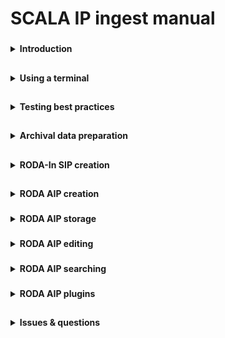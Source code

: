 # SCALA IP ingest manual

###
<details><summary><b>Introduction</b></summary>

This manual provides step-by-step instructions for getting your archival data into an AIP.
	
|Definition||
|----|----|
|TS|Transfer Set.</br>Folder containing all archival materials that are to be converted to an AIP.|
|SIP|Submission Information Package.</br>An E-ARK conform set of files that is offered to the e-depot.</br>A content producer creates one SIP from one TS.|
|AIP|Archival Information Package.</br>An E-ARK conform structure that stores the files in the SIP in the e-depot.|
|RODA-In|SIP creation software by KEEP SOLUTIONS.|
|RODA|AIP (re)ingestion browser tool by KEEP SOLUTIONS.|
|meemoo|Long term archival storage provider.|

There are instructions for Win10, Mac and Linux operating systems.

Text written in <span title="I have some extra information"><i>italic</i></span> has some extra information if you hover
over it.

</details>

##
<details><summary><b>Using a terminal</b></summary>

Some tasks are best performed by running a script in a terminal. A terminal is a program where you can write
instructions for your computer to execute. Computers normally come with a terminal program installed by default. On
Windows the program is “PowerShell” and on Mac/Linux it is usually “Bash”. A terminal looks something like this:

<img src="https://github.com/Automatic-Ingest-Digital-Archives/SCALA/blob/main/Manual%20Ingest/Pictures/Picture1.png">

There are always two tasks involved when using a terminal for a SCALA ingest task. (1) Open the terminal in the root
folder of your TS and (2) copy-paste the script in the terminal and press “Enter” to run it.

|Task|Win10|Mac/Linux|
|----|-----|---------|
|Open terminal at <i><span title="Depending on the script you wish to execute, Root Folder can be either the parent folder containing all of 1 TS. Or it can be the parent folder containing multiple TS' in a separate folder each.">root folder</span></i>|Navigate to the root folder in File Explorer. </br> Shift + right click the folder. </br> Click “Open PowerShell window here”. </br> <img src="https://github.com/Automatic-Ingest-Digital-Archives/SCALA/blob/main/Manual%20Ingest/Pictures/Picture2.png"></br></br>OR open the Windows PowerShell app. </br> Navigate to the root folder in PowerShell.|Navigate to the root folder in Finder. </br> Right click the folder. </br> Click “Services > New Terminal at Folder”. </br> <img src="https://github.com/Automatic-Ingest-Digital-Archives/SCALA/blob/main/Manual%20Ingest/Pictures/Picture3.png"></br></br>OR open the Terminal app. </br> Navigate to the root folder in theTerminal.|
|Paste and run script|Copy the script you have to run. </br> Paste the script in PowerShell. </br> Click “Enter” to run the script.|Copy the script you have to run. </br> Paste the script in Bash. </br> Click “Enter” to run the script.|

Now, whenever you are requested to “Open a terminal and run ``` some script ```”, you can execute both tasks above.

</details>

##
<details><summary><b>Testing best practices</b></summary>

If you are using this manual for testing purposes, please consider these best practices.
	
|Task||
|----|-----|
|Keep test materials on an external harddrive|Get an external hard drive. </br> Move testing TS’ to the hard drive.|

|Task|Win10|Mac/Linux|
|----|-----|---------|
|<span title="These tools are preferred over the default file transfer tools of Win10 and Mac. They are fast and give clear error messages."><i>Install dedicated file management software to transfer files from your external hard drive to your computer</i></span>|One option is to download and install <a href="https://www.ghisler.com/download.htm">Total Commander</a>.|One option is to download and install <a href="https://doublecmd.sourceforge.io/">Double Commander</a>.|

|Task||
|----|-----|
|Show hidden files and file extensions|In your file management and browsing software, check the boxes to view all files and extensions.</br><img src="https://github.com/Automatic-Ingest-Digital-Archives/SCALA/blob/main/Manual%20Ingest/Pictures/Screenshot_2.png"></br><img src="https://github.com/Automatic-Ingest-Digital-Archives/SCALA/blob/main/Manual%20Ingest/Pictures/Screenshot_3.png">|

</details>

##
<details><summary><b>Archival data preparation</b></summary>

#### Create your TS

|Task||
|----|-----|
|Create your TS|Create a working folder (with a unique id) with your essence or data that needs to be transformed in a SIP. The folder contains the original files and files already migrated before ingestion.|
|Create and add a descriptive metadata file to your TS [optional]|Create a metadata XML-file which follows the instructions at Add descriptive metadata.|
|Create and add additional non-xml metadata [optional]|Create a folder called “_submissionDocumentation” in the root of the TS.</br><span title="E.g. file format identification files, file lists, etc."><i>Add additional non-xml metadata accompanying the content files</i></span>|

#### Extra <span title="With RODA-In, you can create basic SIPs for ingest into the SCALA repository. All Roda-In does is to create a descriptive metadata file with a METS-file, preserving fixity. You might want to do other steps before ingest. We give a short overview of these with the different options about the way with which you can achieve this. Bear in mind integrated pre-ingest tools like RMtool exist for more intensive pre-ingest operations."><i>data preparation tasks</i></span>

Here are optional but recommended tasks to execute before submitting a TS to RODA-In. Please execute your chosen tasks
in the order presented.

|Task|Win10|Mac/Linux|
|----|-----|---------|
|Unpack zipped files <span title="The SCALA digital repository does not unpack container files or zipped files, due to multiple possible issues. zip-files in the SIP will be zip-files in the AIP. If you want to unpack all ZIP-files you can do this before. However, be aware that this always requires some human control."><i>[optional]</i></span>|Open a terminal and run:</br><code>Expand-Archive -Path ".\*.zip"</code>,</br>where * is the name of the zip file.|Open a terminal and run:</br><code>unzip "*.zip" && ls -l</code>,</br>where * is the name of the zip file.|

|Task|Win10|
|----|-----|
|Trim whitespace from filenames in Windows [optional]|<span title="Trailing and leading whitespace in filenames causes RODA-In to crash in Windows. Might be automated at some point."><i>Manually trim whitespace from filenames.</i></span>|

|Task||
|----|-----|
|Remove backup files [optional]|<span title="Might be automated at some point."><i>Manually remove backup files.</i></span>|

A filelist is a text file containing all folders and files in your TS. A filetree contains the same information in a
more human readable form.

<img src="https://github.com/Automatic-Ingest-Digital-Archives/SCALA/blob/main/Manual%20Ingest/Pictures/Picture4.png">

If you are on Mac or Linux, you have to install the “tree” app. Windows has it installed by default.

|Task|Mac/Linux|
|----|---------|
|Install the “tree” app|Install on Mac</br>Open a terminal and run:</br><code>brew install tree</code></br></br>Install on Linux</br>Open a terminal and run:</br><code>sudo apt update && sudo apt-get install tree|

<span title="We may add more options for creating filelists/filetrees at a later stage: Create filelist using Treesize; Create filelist using Python os.module; + filelist / treetool in Bitcurator. Partners can add their own preferred methods. You can also create a filelist of the whole archive and include this in the documentation folder."><i>You can create a filelist and filetree for the root folder you are in using option 1. Alternatively, if you want to create filelists and filetrees for many TS’ at once, please follow option 2.</i></span>
	
|Task|Win10|Mac/Linux|
|----|-----|---------|
|Option 1: create a filelist and filetree for the current TS <span title="It's always handy to create a filelist about all the files in a SIP or in an archive. You can use this as an authoritative list of all the material received + as an inventory for researchers. This step is also recommended because Roda-in deletes without a log all empty folders. You should be able to restore the original file structure based on the filelist. Make sure the filelist lists files, folders and eventually symbolic links (hyperlinks to files stored elsewhere)."><i>[recommended]</i></span>|Open a terminal and run <a href="https://github.com/Automatic-Ingest-Digital-Archives/SCALA/blob/main/Manual%20Ingest/Scripts/create_filetree_filelist_powershell_option1.ps1">this script.</a>|On Linux, open a terminal and run <a href="https://github.com/Automatic-Ingest-Digital-Archives/SCALA/blob/main/Manual%20Ingest/Scripts/create_filetree_filelist_linux_bash_option1.txt">this script.</a></br></br>On Mac, open a terminal and run <a href="https://github.com/Automatic-Ingest-Digital-Archives/SCALA/blob/main/Manual%20Ingest/Scripts/create_filetree_filelist_mac_bash_option1.txt">this script.</a>|
|Option 2: create a filelist and filetree for each TS in the current root folder <span title="It's always handy to create a filelist about all the files in a SIP or in an archive. You can use this as an authoritative list of all the material received + as an inventory for researchers. This step is also recommended because Roda-in deletes without a log all empty folders. You should be able to restore the original file structure based on the filelist. Make sure the filelist lists files, folders and eventually symbolic links (hyperlinks to files stored elsewhere)."><i>[recommended]</i></span>|Open a terminal and run <a href="https://github.com/Automatic-Ingest-Digital-Archives/SCALA/blob/main/Manual%20Ingest/Scripts/create_filetree_filelist_powershell_option2.ps1">this script.</a>|On Linux, open a terminal and run <a href="https://github.com/Automatic-Ingest-Digital-Archives/SCALA/blob/main/Manual%20Ingest/Scripts/create_filetree_filelist_linux_bash_option2.txt">this script.</a></br></br>On Mac, open a terminal and run <a href="https://github.com/Automatic-Ingest-Digital-Archives/SCALA/blob/main/Manual%20Ingest/Scripts/create_filetree_filelist_mac_bash_option2.txt">this script.</a>|

|Task||
|----|---------|
|Delete system files <span title="The SCALA digital repository contains a delete system files function. However, including system files in your SIP includes a heavier METS-file. It is recommended to delete these before adding them in RODA-In."><i>[recommended]</i></span>|Make sure to only execute this step after Create a filelist and filetree [recommended].</br>Manually delete system files.|

</details>

##
<details><summary><b>RODA-In SIP creation</b></summary>

#### RODA-In installation & configuration

|Task||
|----|---------|
|Install & start RODA-In|Follow the <a href="https://rodain.roda-community.org/">installation guide</a>.</br>Start RODA-In.<br><img src="https://github.com/Automatic-Ingest-Digital-Archives/SCALA/blob/main/Manual%20Ingest/Pictures/Picture5.png">|
|Configure RODA-In to use the SCALA metadata template|Open the configuration folder.</br><img src="https://github.com/Automatic-Ingest-Digital-Archives/SCALA/blob/main/Manual%20Ingest/Pictures/Picture6.png"></br><a href="https://drive.google.com/drive/folders/1PTWH4zf_BDFZ4FjzZVVD_6BreUhwFLZb?usp=sharing">Download</a> the “scala.xml.hbs” and “config.properties” files.<br>Add the file “scala.xml.hbs” to the folder “\roda-in\templates”.</br>Overwrite the config file in “\roda-in” with the “config.properties” file.</br><img src="https://github.com/Automatic-Ingest-Digital-Archives/SCALA/blob/main/Manual%20Ingest/Pictures/Picture7.png">|

#### Using RODA-In

|Task||
|----|---------|
|<span title="Bear in mind that Roda-in deletes empty folders without a log. If you need a work around for this issue, see other pre-ingest steps “Create a filelist and filetree for each SIP”."><i>Load your TS in RODA-In</i></span>|Choose the working folder in your file system. This will serve as the root of your project.<br><img src="https://github.com/Automatic-Ingest-Digital-Archives/SCALA/blob/main/Manual%20Ingest/Pictures/Picture8.png">|
|Create a new classification scheme|Click to create a new classification scheme.</br><img src="https://github.com/Automatic-Ingest-Digital-Archives/SCALA/blob/main/Manual%20Ingest/Pictures/Picture9.png">|
|Add the TS to the IP panel|Select the root folder of your TS.</br>Add this folder to the IP panel by clicking “Associate” or by dragging it to the IP panel.</br>You can also choose to select and add folders/files individually.</br><img src="https://github.com/Automatic-Ingest-Digital-Archives/SCALA/blob/main/Manual%20Ingest/Pictures/Picture10.png">|
|<span title="This will determine how (S)IPs will be associated with eachother (e.g. are two IPs siblings or parent-child)."><i>Select an association method</i></span>|Choose the association method <span title="We may explore other SIP/AIP association methods in the future."><i>“One information package for each selected files or folders”</i></span>.</br>Click on the button “Continue”.</br><img src="https://github.com/Automatic-Ingest-Digital-Archives/SCALA/blob/main/Manual%20Ingest/Pictures/Picture11.png">|
|Add descriptive metadata|Option 1: Create new metadata from a template.</br>Select option 1.</br>Select the descriptive metadata standard/type of your choice.</br>Click “Continue”.</br></br>Option 2: Load metadata from a single file.</br>Select option 2.</br>Select and add the descriptive metadata file.</br>Select the descriptive metadata standard/type of your file.</br>Click “Continue”.</br><img src="https://github.com/Automatic-Ingest-Digital-Archives/SCALA/blob/main/Manual%20Ingest/Pictures/Picture12.png">|
|Edit descriptive metadata [optional]|Make changes to the metadata file using the tool.</br><img src="https://github.com/Automatic-Ingest-Digital-Archives/SCALA/blob/main/Manual%20Ingest/Pictures/Picture13.png">|
|Add more representations of the data [optional]|Click “Add representation”.</br><img src="https://github.com/Automatic-Ingest-Digital-Archives/SCALA/blob/main/Manual%20Ingest/Pictures/Picture14.png">|
|Add documentation [optional]|Click on “Documentation”.</br>Drop files or folders from your file explorer to add documentation.</br><img src="https://github.com/Automatic-Ingest-Digital-Archives/SCALA/blob/main/Manual%20Ingest/Pictures/Picture15.png">|
|Create SIP(s)|Click “Create SIP(s)”.</br><img src="https://github.com/Automatic-Ingest-Digital-Archives/SCALA/blob/main/Manual%20Ingest/Pictures/Picture16.png"></br>On the popup screen, select the following options:</br>Export all items - toggle this off if you only want to create a SIP from the currently selected IP. Toggle on if you want to create SIPs for all IPs in the IP (middle) panel. Toggle off by default.</br>Include hierarchy - toggle on to keep relationships between SIPs in their METS (e.g. siblings, parent-child). Toggle on by default.</br>Create inventory report - toggle on to make a list of all items contained per SIP. Toggle off by default.</br>Output directory - select where the SIP(s) will be saved.</br>SIP format - select E-ARK2.</br>SIP names - select Title + ID. This will render the SIP(s) easy to work with later on.</br>Newer versions of RODA-In also require you to add a submitter name and a submitter ID. Simply enter your name; if you don't have an ID from your organization, just enter your name again in the ID field.</br>Click “Start” to create the SIP(s).</br><img src="https://github.com/Automatic-Ingest-Digital-Archives/SCALA/blob/main/Manual%20Ingest/Pictures/Picture17.png">|

</details>

##
<details><summary><b>RODA AIP creation</b></summary>

### a. RODA account

<table>
    <thead>
        <tr>
            <th>Task</th>
            <th>Win10</th>
            <th>Mac/Linux</th>
        </tr>
    </thead>
    <tbody>
        <tr>
            <td>
                <ul>
                    <li>Request a RODA account</li>
                </ul>
            </td>
            <td colspan=2>Ask your organization’s admin to create an account for you.</td>
        </tr>
        <tr>
            <td>
                <ul>
                    <li>Log into RODA</li>
                </ul>
            </td>
            <td colspan=2>Log into <a href="https://scala.meemoo.be/#login/welcome">RODA</a> using your username and
                password.</td>
        </tr>
    </tbody>
</table>

### b. Install an FTP client and connect to meemoo

The File Transfer Protocol (FTP) is a standard communication protocol used for the transfer of files between computers.
This is better suited to transfer large SIPs to RODA instead of using their website.

<table>
    <thead>
        <tr>
            <th>Task</th>
            <th>Win10</th>
            <th>Mac/Linux</th>
        </tr>
    </thead>
    <tbody>
        <tr>
            <td>
                <ul>
                    <li>Download and install an FTP client</li>
                </ul>
            </td>
            <td>You can choose whichever client you wish. Here is one option:</br>
                <a href="https://winscp.net/eng/download.php">Download WinSCP</a>.</br>
                Install WinSCP.
            </td>
            <td>You can choose whichever client you wish. Here is one option:</br>
                <a href="https://filezilla-project.org/download.php?platform=osx">Download FileZilla</a>.</br>
                Install FileZilla.
            </td>
        </tr>
        <tr>
            <td>
                <ul>
                    <li>Connect to RODA on meemoo via FTP</li>
                </ul>
            </td>
            <td colspan=2>Create a <a href="https://accounts-qas.meemoo.be/pwm/public/ForgottenPassword">meemoo user
                    account</a>.</br>
                Open your FTP client.</br>
                Use settings:
                <ul>
                    <li>File protocol: SFTP</li>
                    <li>Host name: scala-sftp.meemoo.be</li>
                    <li>Port number: 22</li>
                    <li>User name: [your meemoo username]</li>
                    <li>Password: [your meemoo password]</li>
                </ul>
                Login and connect to the server.</br>
                <img
                    src="https://github.com/Automatic-Ingest-Digital-Archives/SCALA/blob/main/Manual%20Ingest/Pictures/Picture18.png">
            </td>
        </tr>
    </tbody>
</table>

### c. Using RODA

<table>
    <thead>
        <tr>
            <th>Task</th>
            <th>Win10</th>
            <th>Mac/Linux</th>
        </tr>
    </thead>
    <tbody>
        <tr>
            <td>
                <ul>
                    <li>Upload SIPs</li>
                </ul>
            </td>
            <td colspan=2><b>Option 1 (preferred):</b> Upload SIPs via your FTP client.</br>
                Follow the guidelines in <a
                    href="https://github.com/Automatic-Ingest-Digital-Archives/SCALA/blob/main/Manual%20Ingest/Dropfolder%20-%20User%20guide.pdf">this
                    user guide</a>.</br></br>Here is a short version:</br>
1. Create a .ready file locally on your computer.</br>
Call the file ".ready". You might have to use your FTP program or a terminal to create this special file. If you have issues creating this file, please contact jelle.kleevens@vai.be.</br>
<img src="https://github.com/Automatic-Ingest-Digital-Archives/SCALA/blob/main/Manual%20Ingest/Pictures/Screenshot_4.png"></br>
2. Create a job folder for your SIPs on the server.</br>
On the RODA/meemoo server side of your FTP program, navigate to the "incoming" folder. Then navigate to the folder of your institution/company (if there is no such folder, just remain in the "incoming" folder).</br>
Create a new "job" folder. Give it any name you want. This folder will contain all SIPs to be uploaded in this job.</br>
<img src="https://github.com/Automatic-Ingest-Digital-Archives/SCALA/blob/main/Manual%20Ingest/Pictures/Screenshot_6.png"></br>
Then navigate into this new job folder.</br>
<img src="https://github.com/Automatic-Ingest-Digital-Archives/SCALA/blob/main/Manual%20Ingest/Pictures/Screenshot_7.png"></br>
3. Load your SIPs into the job folder.</br>
Wait until all SIPs have loaded before going to the next step.</br>
<img src="https://github.com/Automatic-Ingest-Digital-Archives/SCALA/blob/main/Manual%20Ingest/Pictures/Screenshot_8.png"></br>
4. Drag the .ready file into the job folder.</br>
<img src="https://github.com/Automatic-Ingest-Digital-Archives/SCALA/blob/main/Manual%20Ingest/Pictures/Screenshot_9.png"></br>
                After they are uploaded, access SIPs via the RODA website.</br></br>
                <span title="There is a limit to the size of allowed information packages when choosing this option."><i><b>Option 2:</b> Upload SIPs via the RODA website.</i></span>
                <ol>
                    <li>On the “Ingest” dropdown menu, click on “Transfer”.</li>
                    <li>On the transfer page, click on the three dots. Then select “Upload”.</br>
                        <img
                            src="https://github.com/Automatic-Ingest-Digital-Archives/SCALA/blob/main/Manual%20Ingest/Pictures/Picture20.png">
                    </li>
                    <li>Choose the SIPs you want to upload.</li>
                    <li>Click “Done”. Your SIPs will now be uploaded.</br>
                        <img
                            src="https://github.com/Automatic-Ingest-Digital-Archives/SCALA/blob/main/Manual%20Ingest/Pictures/Picture21.png">
                    </li>
                </ol>
            </td>
        </tr>
        <tr>
            <td>
                <ul>
                    <li>Select SIPs for processing [only in case of option 2: Upload SIPs via the RODA website]</li>
                </ul>
            </td>
            <td colspan=2>Go to the transfer page.
                <ol>
                    <li>Select the SIPs to process into AIPs.</li>
                    <li>Click the three dots.</li>
                    <li>Click “Start new process”.</li>
                </ol>
                <img
                    src="https://github.com/Automatic-Ingest-Digital-Archives/SCALA/blob/main/Manual%20Ingest/Pictures/Picture22.png">
            </td>
        </tr>
        <tr>
            <td>
                <ul>
                    <li>Select and execute the ingest workflow process [only in case of option 2: Upload SIPs via the
                        RODA website]</li>
                </ul>
            </td>
            <td colspan=2>On the “New process” page:
                <ol>
                    <li>Select “Default ingest workflow (2.0).</li>
                    <li>Select “E-ARK SIP 2 (1.0).</li>
                    <li>Optionally, scroll down and select which plugins should be activated during the ingest workflow.
                    </li>
                    <li>Click “Create”.</li>
                </ol>
                <img
                    src="https://github.com/Automatic-Ingest-Digital-Archives/SCALA/blob/main/Manual%20Ingest/Pictures/Picture23.png">
            </td>
        </tr>
        <tr>
            <td>
                <ul>
                    <li>Monitor the status of the ingest workflow process</li>
                </ul>
            </td>
            <td colspan=2>
                <ol>
                    <li>Go to the “Process” page.</li>
                    <li>Check the status of the ingest process.</li>
                </ol>
                <img
                    src="https://github.com/Automatic-Ingest-Digital-Archives/SCALA/blob/main/Manual%20Ingest/Pictures/Picture24.png">
            </td>
        </tr>
        <tr>
            <td>
                <ul>
                    <li>Edit the AIPs [optional]</li>
                </ul>
            </td>
            <td colspan=2>
                <ol>
                    <li>Click on the process to consult the results. You can check the status of all the AIPs from the
                        process.</br>
                        <img
                            src="https://github.com/Automatic-Ingest-Digital-Archives/SCALA/blob/main/Manual%20Ingest/Pictures/Picture25.png">
                    </li>
                    <li>Click “Created Packages”. You will now go to an AIP inspection page.</br>
                        <img
                            src="https://github.com/Automatic-Ingest-Digital-Archives/SCALA/blob/main/Manual%20Ingest/Pictures/Picture26.png">
                    </li>
                    <li>Inspect the description XML. Editing is possible.</li>
                    <li>Scroll down.</li>
                    <li>Inspect the representations. Editing is possible. Starting processes on file level is possible
                        as well.</br>
                        <img
                            src="https://github.com/Automatic-Ingest-Digital-Archives/SCALA/blob/main/Manual%20Ingest/Pictures/Picture27.png"></br>
                        <img
                            src="https://github.com/Automatic-Ingest-Digital-Archives/SCALA/blob/main/Manual%20Ingest/Pictures/Picture28.png">
                    </li>
                </ol>
            </td>
        </tr>
        <tr>
            <td>
                <ul>
                    <li>Start a new ingest process on the AIPs [optional]</li>
                </ul>
            </td>
            <td colspan=2>Click “Start new process”.</br>
                Select plugins you wish to run in a new process on the AIPs.</br>
                <img
                    src="https://github.com/Automatic-Ingest-Digital-Archives/SCALA/blob/main/Manual%20Ingest/Pictures/Picture29.png">
            </td>
        </tr>
        <tr>
            <td>
                <ul>
                    <li><span title="To be added"><i>Assess the AIP and send to meemoo storage</i></span></li>
                </ul>
            </td>
            <td colspan=2>
            </td>
        </tr>
    </tbody>
</table>

### d. RODA catalogue

<table>
    <thead>
        <tr>
            <th>Task</th>
            <th>Win10</th>
            <th>Mac/Linux</th>
        </tr>
    </thead>
    <tbody>
        <tr>
            <td>
                <ul>
                    <li>Consult RODA catalogue [optional]</li>
                </ul>
            </td>
            <td colspan=2>The catalogue is the inventory of all items or records found in the repository. This includes
                AIPs.</br>
                <img
                    src="https://github.com/Automatic-Ingest-Digital-Archives/SCALA/blob/main/Manual%20Ingest/Pictures/Picture30.png">
            </td>
        </tr>
    </tbody>
</table>

|  |  |
| ----------- | ----------- |
| AIP assessment | ![image](https://user-images.githubusercontent.com/87436774/138085894-e06e3476-a3d7-4d9a-8eea-e122262d366f.png)</br>Assessment is the process of determining whether records and other materials have permanent (archival) value. Assessment may be done at the collection, creator, series, file, or item level.|

</details>

###
<details><summary><b>RODA AIP storage</b></summary>
	
|  |  |
| ----------- | ----------- |
| Store AIP on meemoo | ![](https://github.com/Automatic-Ingest-Digital-Archives/SCALA/blob/main/Manual%20Ingest/Pictures/meemoo.png)|
| Check AIP synchronization status |![image](https://user-images.githubusercontent.com/87436774/138085154-5db47ed5-c4f0-4396-99d7-8d5a180b0225.png)|
| Prune AIP in RODA|![image](https://user-images.githubusercontent.com/87436774/138085338-43ad9e04-92d5-424b-90fc-f5ef338734ce.png)|
| Restore pruned AIP representations from meemoo to in RODA|![image](https://user-images.githubusercontent.com/87436774/138085445-8f54ec7f-75f2-4563-bd16-19c03fc360da.png)|
		
</details>

###
<details><summary><b>RODA AIP editing</b></summary>

|  |  |
| ----------- | ----------- |
| Start new process on IP | ![](https://github.com/Automatic-Ingest-Digital-Archives/SCALA/blob/main/Manual%20Ingest/Pictures/conversion%20plugin%201.png)|
| File conversion | ![](https://github.com/Automatic-Ingest-Digital-Archives/SCALA/blob/main/Manual%20Ingest/Pictures/conversion%20plugin%202.png)|
| Start new process on representation | ![](https://github.com/Automatic-Ingest-Digital-Archives/SCALA/blob/main/Manual%20Ingest/Pictures/representation%201.png)|
| Create new representation manually ||
| Create new representation automatically after running plugin | ![](https://github.com/Automatic-Ingest-Digital-Archives/SCALA/blob/main/Manual%20Ingest/Pictures/representation%202.png)</br>Deselect "Create dissemination".|
| Set status of representation | ![](https://github.com/Automatic-Ingest-Digital-Archives/SCALA/blob/main/Manual%20Ingest/Pictures/representation%203.png)</br> ![](https://github.com/Automatic-Ingest-Digital-Archives/SCALA/blob/main/Manual%20Ingest/Pictures/representation%204.png)|
	
</details>

###
<details><summary><b>RODA AIP searching</b></summary>

|  |  |
| ----------- | ----------- |
| Catalogue | ![image](https://user-images.githubusercontent.com/87436774/138086822-128b2adc-c401-483c-a3bc-7180655b9415.png)|
| Assessment tab | ![image](https://user-images.githubusercontent.com/87436774/138086883-73410974-fccd-4df9-8ff0-19dfb341c96f.png)|
| Search facets | ![image](https://user-images.githubusercontent.com/87436774/138086934-89630095-3e7c-4363-a1c9-801ed48cc13a.png)|
| Search field | ![image](https://user-images.githubusercontent.com/87436774/138086973-c0cb4230-cce4-493b-a074-efe077477438.png)|
| Advanced search field | ![image](https://user-images.githubusercontent.com/87436774/138087110-fea88151-0a69-4704-874c-e0607ceb4759.png)|
	
</details>

###
<details><summary><b>RODA AIP plugins</b></summary>
	
</details>

##
<details><summary><b>Issues & questions</b></summary>

All issues can be reported in the <a href="https://github.com/Automatic-Ingest-Digital-Archives/SCALA/issues">SCALA
    GitHub repository</a>. Please check if the same issue was already reported before creating a new issue.

Alternatively, you can contact jelle.kleevens@vai.be to report the issue or for any other questions.

</details>
